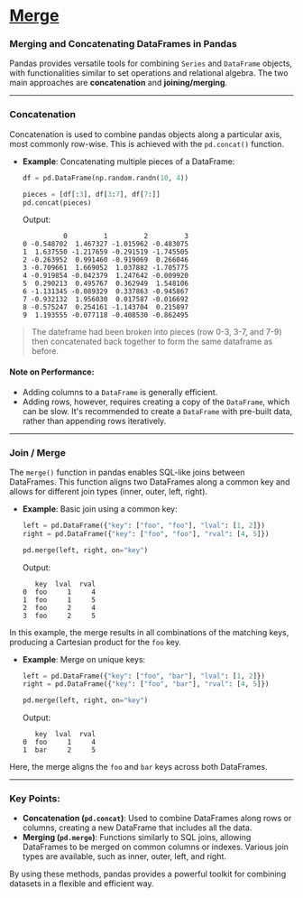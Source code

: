 # [Merge](https://pandas.pydata.org/docs/user_guide/10min.html#merge)
### Merging and Concatenating DataFrames in Pandas

Pandas provides versatile tools for combining `Series` and `DataFrame` objects, with functionalities similar to set operations and relational algebra. The two main approaches are **concatenation** and **joining/merging**.

---

### Concatenation

Concatenation is used to combine pandas objects along a particular axis, most commonly row-wise. This is achieved with the `pd.concat()` function.

- **Example**: Concatenating multiple pieces of a DataFrame:

  ```python
  df = pd.DataFrame(np.random.randn(10, 4))
  
  pieces = [df[:3], df[3:7], df[7:]]
  pd.concat(pieces)
  ```

  Output:

  ```
            0         1         2         3
  0 -0.548702  1.467327 -1.015962 -0.483075
  1  1.637550 -1.217659 -0.291519 -1.745505
  2 -0.263952  0.991460 -0.919069  0.266046
  3 -0.709661  1.669052  1.037882 -1.705775
  4 -0.919854 -0.042379  1.247642 -0.009920
  5  0.290213  0.495767  0.362949  1.548106
  6 -1.131345 -0.089329  0.337863 -0.945867
  7 -0.932132  1.956030  0.017587 -0.016692
  8 -0.575247  0.254161 -1.143704  0.215897
  9  1.193555 -0.077118 -0.408530 -0.862495
  ```
> The dateframe had been broken into pieces (row 0-3, 3-7, and 7-9) then concatenated back together to form the same dataframe as before.
#### Note on Performance:
- Adding columns to a `DataFrame` is generally efficient.
- Adding rows, however, requires creating a copy of the `DataFrame`, which can be slow. It's recommended to create a `DataFrame` with pre-built data, rather than appending rows iteratively.

---

### Join / Merge

The `merge()` function in pandas enables SQL-like joins between DataFrames. This function aligns two DataFrames along a common key and allows for different join types (inner, outer, left, right).

- **Example**: Basic join using a common key:

  ```python
  left = pd.DataFrame({"key": ["foo", "foo"], "lval": [1, 2]})
  right = pd.DataFrame({"key": ["foo", "foo"], "rval": [4, 5]})
  
  pd.merge(left, right, on="key")
  ```

  Output:

  ```
     key  lval  rval
  0  foo     1     4
  1  foo     1     5
  2  foo     2     4
  3  foo     2     5
  ```

In this example, the merge results in all combinations of the matching keys, producing a Cartesian product for the `foo` key.

- **Example**: Merge on unique keys:

  ```python
  left = pd.DataFrame({"key": ["foo", "bar"], "lval": [1, 2]})
  right = pd.DataFrame({"key": ["foo", "bar"], "rval": [4, 5]})
  
  pd.merge(left, right, on="key")
  ```

  Output:

  ```
     key  lval  rval
  0  foo     1     4
  1  bar     2     5
  ```

Here, the merge aligns the `foo` and `bar` keys across both DataFrames.

---

### Key Points:
- **Concatenation (`pd.concat`)**: Used to combine DataFrames along rows or columns, creating a new DataFrame that includes all the data.
- **Merging (`pd.merge`)**: Functions similarly to SQL joins, allowing DataFrames to be merged on common columns or indexes. Various join types are available, such as inner, outer, left, and right.

By using these methods, pandas provides a powerful toolkit for combining datasets in a flexible and efficient way.